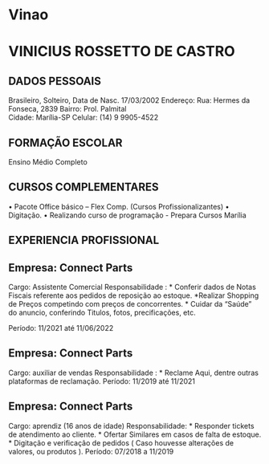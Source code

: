 # Vinao

# VINICIUS ROSSETTO DE CASTRO 


## DADOS PESSOAIS

Brasileiro, Solteiro, Data de Nasc. 17/03/2002
Endereço:	Rua: Hermes da Fonseca, 2839
                 	Bairro: Prol. Palmital  
		Cidade: Marília-SP
                 	Celular: (14) 9 9905-4522


## FORMAÇÃO ESCOLAR

Ensino Médio	Completo


## CURSOS COMPLEMENTARES

•	Pacote Office básico – Flex Comp.  (Cursos Profissionalizantes)
•	Digitação.
•	Realizando curso de programação - Prepara Cursos Marília 


## EXPERIENCIA PROFISSIONAL

## Empresa: 	Connect Parts 
Cargo: 	Assistente Comercial
Responsabilidade : * Conferir dados de Notas Fiscais referente aos pedidos de reposição ao estoque.
                                     *Realizar Shopping de Preços competindo com preços de concorrentes.
                                     * Cuidar da “Saúde” do anuncio, conferindo Titulos, fotos, precificações, etc. 

Período: 	11/2021 até 11/06/2022


## Empresa: 	Connect Parts 
Cargo: 	auxiliar de vendas
Responsabilidade : * Reclame Aqui, dentre outras plataformas de reclamação.
Período: 	11/2019 até 11/2021    

## Empresa:       Connect Parts
Cargo: 	aprendiz (16 anos de idade) 
Responsabilidade: * Responder tickets de atendimento ao cliente.
                                     * Ofertar Similares em casos de falta de estoque.
                                     * Digitação e verificação de pedidos ( Caso houvesse alterações de valores, ou produtos ).
Período: 	07/2018 a 11/2019  
